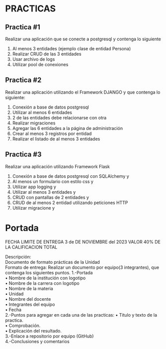 # PRACTICAS
## Practica #1
Realizar una aplicación que se conecte a postgresql y contenga lo siguiente
1. Al menos 3 entidades (ejemplo clase de entidad Persona) 
2. Realizar CRUD de las 3 entidades
3. Usar archivo de logs 
4. Utilizar pool de conexiones
## Practica #2
Realizar una aplicación utilizando el Framework DJANGO y que contenga lo siguiente:
1. Conexión a base de datos postgresql
2. Utilizar al menos 6 entidades 
3. 2 de las entidades debe relacionarse con otra 
4. Realizar migraciones
5. Agregar las 6 entidades a la página de administración 
6. Crear al menos 3 registros por entidad
7. Realizar el listado de al menos 3 entidades 
## Practica #3
Realizar una aplicación utilizando Framework Flask
1. Conexión a base de datos postgresql con SQLAlchemy y
2. Al menos un formulario con estilo css y
3. Utilizar app logging y
4. Utilizar al menos 3 entidades y
5. CRUD con pantallas de 2 entidades y
6. CRUD de al menos 2 entidad utilizando peticiones HTTP 
7. Utilizar migracione y

# Portada 
FECHA LIMITE DE ENTREGA 3 de DE NOVIEMBRE del 2023 VALOR 40% DE LA CALIFICACION TOTAL   

Descripción:  
Documento de formato prácticas de la Unidad  
Formato de entrega:
Realizar un documento por equipo(3 integrantes), que contenga los siguientes puntos.
1.-Portada  
• Nombre de la institución con logotipo  
• Nombre de la carrera con logotipo  
• Nombre de la materia  
• Unidad  
• Nombre del docente  
• Integrantes del equipo  
• Fecha  
2.-Puntos para agregar en cada una de las practicas:
• Titulo y texto de la practica.  
• Comprobación.  
• Explicación del resultado.  
3.-Enlace a repositorio por equipo (GitHub)  
4.-Conclusiones y comentarios  
